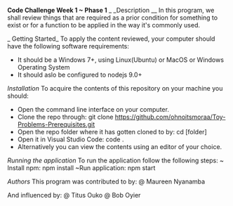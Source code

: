 **Code Challenge Week 1 ~ Phase 1**
_
 _Description  __
In this program, we shall review things that are required as a prior condition for something to exist or for a function to be applied in the way it's commonly used.

_ Getting Started_ 
To apply the content reviewed, your computer should have the following software requirements:
- It should be a Windows 7+, using Linux(Ubuntu) or MacOS or Windows Operating System
- It should aslo be configured to nodejs 9.0+

_Installation_
To acquire the contents of this repository on your machine you should:

- Open the command line interface on your computer.
- Clone the repo through:
    git clone https://github.com/ohnoitsmoraa/Toy-Problems-Prerequisites.git
- Open the repo folder where it has gotten cloned to by:
    cd [folder]
- Open it in Visual Studio Code:
    code .
- Alternatively you can view the contents using an editor of your choice.

_Running the application_
To run the application follow the following steps:
~ Install npm:
    npm install
~Run application:
    npm start

_Authors_
This program was contributed to by:
@ Maureen Nyanamba

And influenced by:
@ Titus Ouko
@ Bob Oyier


